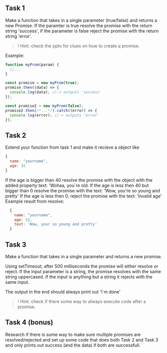 ## Task 1

Make a function that takes in a single parameter (true/false) and
returns a new Promise. If the paramter is true resolve the promise with the return string 'success', if the parameter is false reject the promise with the return string 'error'.

> ! Hint: check the pptx for clues on how to create a promise.

Example:

```javascript
function myProm(param) {
  //...
}

const promise = new myProm(true);
promise.then((data) => {
  console.log(data); //-> outputs 'success'
});

const promise2 = new myProm(false);
promise2.then(/*...*/).catch((error) => {
  console.log(error); //-> outputs 'error'
});
```

## Task 2

Extend your function from task 1 and make it recieve a object like

```javascript
{
  name: "yourname",
  age: 32
}
```

If the age is bigger than 40 resolve the promise with the object with the added property text: 'Wohaa, you´re old. If the age is less then 40 but bigger than 0 resolve the promise with the text: 'Wow, you're so young and pretty'
If the age is less then 0, reject the promise with the text: 'Invalid age'
Example result from resolve:

```javascript
  {
    name: "yourname",
    age: 32,
    text: 'Wow, your so young and pretty'
  }
```

## Task 3

Make a function that takes in a single parameter and returns
a new promise.

Using setTimeout, after 500 milliseconds the promise will either
resolve or reject. If the input parameter is a string, the promise
resolves with the same string uppercased. If the input is anything
but a string it rejects with the same input.

The output in the end should always print out 'I`m done'

> ! Hint: check if there some way to always execute code after a promise.

## Task 4 (bonus)

Research if there is some way to make sure multiple promises are resolved/rejected and set up some code that does both Task 2 and Task 3 and only prints out success (and the data) if both are successfull.
